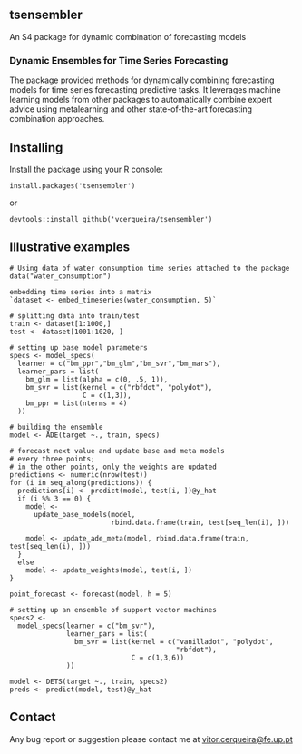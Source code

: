 ## tsensembler

An S4 package for dynamic combination of forecasting models

### Dynamic Ensembles for Time Series Forecasting

The package provided methods for dynamically combining forecasting models for time series forecasting predictive tasks. It leverages machine learning models from other packages to automatically combine expert advice using metalearning and other state-of-the-art forecasting combination approaches. 

## Installing

Install the package using your R console:

`install.packages('tsensembler')` 

or

`devtools::install_github('vcerqueira/tsensembler')`


## Illustrative examples

```
# Using data of water consumption time series attached to the package
data("water_consumption")

embedding time series into a matrix
`dataset <- embed_timeseries(water_consumption, 5)`

# splitting data into train/test
train <- dataset[1:1000,]
test <- dataset[1001:1020, ]

# setting up base model parameters
specs <- model_specs(
  learner = c("bm_ppr","bm_glm","bm_svr","bm_mars"), 
  learner_pars = list(
    bm_glm = list(alpha = c(0, .5, 1)),
    bm_svr = list(kernel = c("rbfdot", "polydot"),
                  C = c(1,3)),
    bm_ppr = list(nterms = 4)
  ))

# building the ensemble
model <- ADE(target ~., train, specs)

# forecast next value and update base and meta models
# every three points;
# in the other points, only the weights are updated
predictions <- numeric(nrow(test))
for (i in seq_along(predictions)) {
  predictions[i] <- predict(model, test[i, ])@y_hat
  if (i %% 3 == 0) {
    model <-
      update_base_models(model,
                         rbind.data.frame(train, test[seq_len(i), ]))

    model <- update_ade_meta(model, rbind.data.frame(train, test[seq_len(i), ]))
  }
  else
    model <- update_weights(model, test[i, ])
}

point_forecast <- forecast(model, h = 5)

# setting up an ensemble of support vector machines
specs2 <-
  model_specs(learner = c("bm_svr"),
              learner_pars = list(
                bm_svr = list(kernel = c("vanilladot", "polydot",
                                         "rbfdot"),
                              C = c(1,3,6))
              ))

model <- DETS(target ~., train, specs2)
preds <- predict(model, test)@y_hat
```

## Contact

Any bug report or suggestion please contact me at vitor.cerqueira@fe.up.pt
